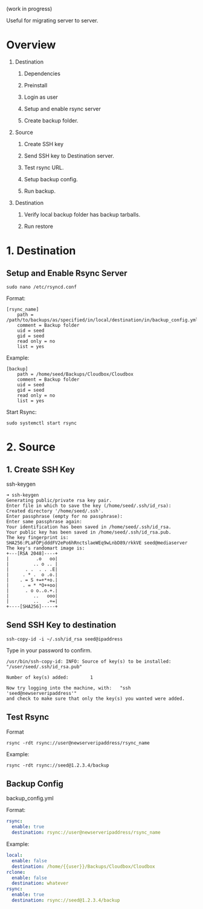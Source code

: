 (work in progress)


Useful for migrating server to server.

# Overview

1. Destination
   
   1. Dependencies

   1. Preinstall

   1. Login as user

   1. Setup and enable rsync server

   1. Create backup folder.

1. Source

   1. Create SSH key

   1. Send SSH key to Destination server.

   1. Test rsync URL.

   1. Setup backup config.

   1. Run backup.

1. Destination

   1. Verify local backup folder has backup tarballs.

   1. Run restore


# 1. Destination

## Setup and Enable Rsync Server

```
sudo nano /etc/rsyncd.conf
```

Format:
```
[rsync_name]
    path = /path/to/backups/as/specified/in/local/destination/in/backup_config.yml
    comment = Backup folder
    uid = seed
    gid = seed
    read only = no
    list = yes
```



Example:
```
[backup]
    path = /home/seed/Backups/Cloudbox/Cloudbox
    comment = Backup folder
    uid = seed
    gid = seed
    read only = no
    list = yes
```


Start Rsync:

```
sudo systemctl start rsync
```


# 2. Source

## 1. Create SSH Key

ssh-keygen


```
➜ ssh-keygen
Generating public/private rsa key pair.
Enter file in which to save the key (/home/seed/.ssh/id_rsa):
Created directory '/home/seed/.ssh'.
Enter passphrase (empty for no passphrase):
Enter same passphrase again:
Your identification has been saved in /home/seed/.ssh/id_rsa.
Your public key has been saved in /home/seed/.ssh/id_rsa.pub.
The key fingerprint is:
SHA256:PLaFOPjdddFV2ePo6hRnctslaeWEq9wLnbD89/rkkVE seed@mediaserver
The key's randomart image is:
+---[RSA 2048]----+
|          .o   oo|
|         .. o .. |
|      . .  . . .E|
|     . * .  o .o.|
|    . = S +=+*+o.|
|     . = * *O++oo|
|      . o o..o.+.|
|         ..   ooo|
|         ..   .+=|
+----[SHA256]-----+
```


## Send SSH Key to destination


```
ssh-copy-id -i ~/.ssh/id_rsa seed@ipaddress
```

Type in your password to confirm.

```
/usr/bin/ssh-copy-id: INFO: Source of key(s) to be installed: "/user/seed/.ssh/id_rsa.pub"

Number of key(s) added:        1

Now try logging into the machine, with:   "ssh 'seed@newserveripaddress'"
and check to make sure that only the key(s) you wanted were added.
```


## Test Rsync 

Format
```
rsync -rdt rsync://user@newserveripaddress/rsync_name
```


Example:
```
rsync -rdt rsync://seed@1.2.3.4/backup
```

## Backup Config 


backup_config.yml

Format:
```yaml
rsync:
  enable: true
  destination: rsync://user@newserveripaddress/rsync_name
```



Example:

```yaml
local:
  enable: false
  destination: /home/{{user}}/Backups/Cloudbox/Cloudbox
rclone:
  enable: false
  destination: whatever
rsync:
  enable: true
  destination: rsync://seed@1.2.3.4/backup
```